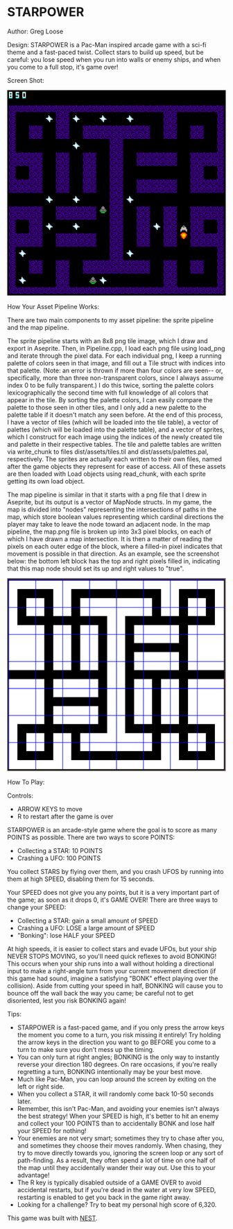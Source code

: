 # STARPOWER

Author: Greg Loose

Design: STARPOWER is a Pac-Man inspired arcade game with a sci-fi theme and a fast-paced twist. Collect stars to build up speed, but be careful: you lose speed when you run into walls or enemy ships, and when you come to a full stop, it's game over!

Screen Shot:

![Screen Shot](screenshot.png)

How Your Asset Pipeline Works:

There are two main components to my asset pipeline: the sprite pipeline and the map pipeline.

The sprite pipeline starts with an 8x8 png tile image, which I draw and export in Aseprite. Then, in Pipeline.cpp, I load each png file using load_png and iterate through the pixel data. For each individual png, I keep a running palette of colors seen in that image, and fill out a Tile struct with indices into that palette. (Note: an error is thrown if more than four colors are seen-- or, specifically, more than three non-transparent colors, since I always assume index 0 to be fully transparent.) I do this twice, sorting the palette colors lexicographically the second time with full knowledge of all colors that appear in the tile. By sorting the palette colors, I can easily compare the palette to those seen in other tiles, and I only add a new palette to the palette table if it doesn't match any seen before. At the end of this process, I have a vector of tiles (which will be loaded into the tile table), a vector of palettes (which will be loaded into the palette table), and a vector of sprites, which I construct for each image using the indices of the newly created tile and palette in their respective tables. The tile and palette tables are written via write_chunk to files dist/assets/tiles.til and dist/assets/palettes.pal, respectively. The sprites are actually each written to their own files, named after the game objects they represent for ease of access. All of these assets are then loaded with Load objects using read_chunk, with each sprite getting its own load object.

The map pipeline is similar in that it starts with a png file that I drew in Aseprite, but its output is a vector of MapNode structs. In my game, the map is divided into "nodes" representing the intersections of paths in the map, which store boolean values representing which cardinal directions the player may take to leave the node toward an adjacent node. In the map pipeline, the map.png file is broken up into 3x3 pixel blocks, on each of which I have drawn a map intersection. It is then a matter of reading the pixels on each outer edge of the block, where a filled-in pixel indicates that movement is possible in that direction. As an example, see the screenshot below: the bottom left block has the top and right pixels filled in, indicating that this map node should set its up and right values to "true".

![Screen Shot](map_pipeline_screenshot.png)

How To Play:

Controls:
* ARROW KEYS to move
* R to restart after the game is over

STARPOWER is an arcade-style game where the goal is to score as many POINTS as possible. There are two ways to score POINTS:
* Collecting a STAR: 10 POINTS
* Crashing a UFO: 100 POINTS

You collect STARS by flying over them, and you crash UFOS by running into them at high SPEED, disabling them for 15 seconds.

Your SPEED does not give you any points, but it is a very important part of the game; as soon as it drops 0, it's GAME OVER! There are three ways to change your SPEED:
* Collecting a STAR: gain a small amount of SPEED
* Crashing a UFO: LOSE a large amount of SPEED
* "Bonking": lose HALF your SPEED

At high speeds, it is easier to collect stars and evade UFOs, but your ship NEVER STOPS MOVING, so you'll need quick reflexes to avoid BONKING! This occurs when your ship runs into a wall without holding a directional input to make a right-angle turn from your current movement direction (if this game had sound, imagine a satisfying "BONK" effect playing over the collision). Aside from cutting your speed in half, BONKING will cause you to bounce off the wall back the way you came; be careful not to get disoriented, lest you risk BONKING again!

Tips:
* STARPOWER is a fast-paced game, and if you only press the arrow keys the moment you come to a turn, you risk missing it entirely! Try holding the arrow keys in the direction you want to go BEFORE you come to a turn to make sure you don't mess up the timing.
* You can only turn at right angles; BONKING is the only way to instantly reverse your direction 180 degrees. On rare occasions, if you're really regretting a turn, BONKING intentionally may be your best move.
* Much like Pac-Man, you can loop around the screen by exiting on the left or right side.
* When you collect a STAR, it will randomly come back 10-50 seconds later.
* Remember, this isn't Pac-Man, and avoiding your enemies isn't always the best strategy! When your SPEED is high, it's better to hit an enemy and collect your 100 POINTS than to accidentally BONK and lose half your SPEED for nothing!
* Your enemies are not very smart; sometimes they try to chase after you, and sometimes they choose their moves randomly. When chasing, they try to move directly towards you, ignoring the screen loop or any sort of path-finding. As a result, they often spend a lot of time on one half of the map until they accidentally wander their way out. Use this to your advantage!
* The R key is typically disabled outside of a GAME OVER to avoid accidental restarts, but if you're dead in the water at very low SPEED, restarting is enabled to get you back in the game right away.
* Looking for a challenge? Try to beat my personal high score of 6,320.

This game was built with [NEST](NEST.md).

